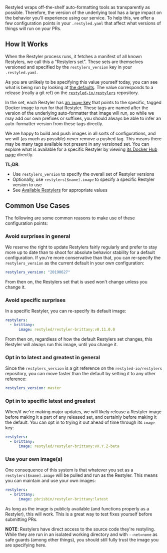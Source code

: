 Restyled wraps off-the-shelf auto-formatting tools as transparently as possible. Therefore, the version of the underlying tool has a large impact on the behavior you'll experience using our service. To help this, we offer a few configuration points in your `.restyled.yaml` that affect what versions of things will run on your PRs.

## How It Works

When the Restyler process runs, it fetches a manifest of all known Restylers, we call this a "Restylers set". These sets are themselves versioned and specified by the `restylers_version` key in your `.restyled.yaml`. 

As you are unlikely to be specifying this value yourself today, you can see what is being run by looking at [the defaults][default-restylers-version]. The value corresponds to a release (really a git ref) on the [`restyled-io/restylers`][restylers-releases] repository.

[default-restylers-version]: https://github.com/restyled-io/restyler/blob/master/config/default.yaml
[restylers-releases]: https://github.com/restyled-io/restylers/releases

In the set, each Restyler has [an `image` key][brittany-image] that points to the specific, tagged Docker image to run for that Restyler. These tags are named after the version of the underlying auto-formatter that image will run, so while we may add our own prefixes or suffixes, you should always be able to infer an auto-formatter version from these tags directly.

[brittany-image]: https://github.com/restyled-io/restylers/blob/628cd0cf7a8fd80fe1116c84ea7aceb64c6b904a/restylers.yaml#L32

We are happy to build and push images in all sorts of configurations, and we will (as much as possible) never remove a pushed tag. This means there may be many tags available not present in any versioned set. You can explore what is available for a specific Restyler by viewing [its Docker Hub page][brittany-tags] directly.

[brittany-tags]: https://hub.docker.com/r/restyled/restyler-brittany/tags

**TL;DR**:

- Use `restylers_version` to specify the overall set of Restyler versions
- Optionally, use `restylers[$name].image` to specify a specific Restyler version to use
- See [Available Restylers][available-restylers] for appropriate values

[available-restylers]: https://github.com/restyled-io/restyled.io/wiki/Available-Restylers

## Common Use Cases

The following are some common reasons to make use of these configuration points:

### Avoid surprises in general

We reserve the right to update Restylers fairly regularly and prefer to stay more up to date than to shoot for absolute behavior stability for a default configuration. If you're more conservative than that, you can re-specify the `restylers_version` as the current default in your own configuration:

```yaml
restylers_version: "20190627"
```

From then on, the Restylers set that is used won't change unless you change it.

### Avoid specific surprises

In a specific Restyler, you can re-specify its default image:

```yaml
restylers:
  - brittany:
      image: restyled/restyler-brittany:v0.11.0.0
```

From then on, regardless of how the default Restylers set changes, this Restyler will always run this image, until you change it.

### Opt in to latest and greatest in general

Since the `restylers_version` is a git reference on the `restyled-io/restylers` repository, you can move faster than the default by setting it to any other reference:

```yaml
restylers_version: master
```

### Opt in to specific latest and greatest

When/if we're making major updates, we will likely release a Restyler image before making it a part of any released set, and certainly before making it the default. You can opt in to trying it out ahead of time through its `image` key:

```yaml
restylers:
  - brittany:
      image: restyled/restyler-brittany:vX.Y.Z-beta
```

### Use your own image(s)

One consequence of this system is that whatever you set as a `restylers[$name].image` will be pulled and run as the Restyler. This means you can maintain and use your own images:

```yaml
restylers:
  - brittany:
      image: pbrisbin/restyler-brittany:latest
```

As long as the image is publicly available (and functions properly as a Restyler), this will work. This is a great way to test fixes yourself before submitting PRs.

**NOTE**: Restylers have direct access to the source code they're restyling. While they are run in an isolated working directory and with `--net=none` as safe guards (among other things), you should still fully trust the image you are specifying here.